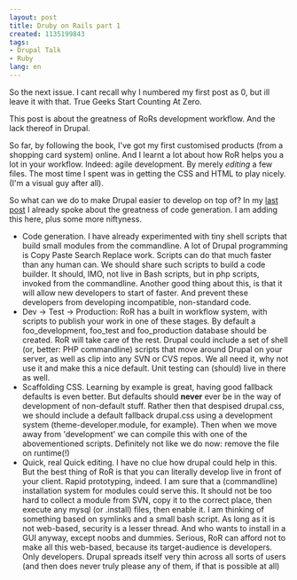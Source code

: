 ```yaml
---
layout: post
title: Druby on Rails part 1
created: 1135199843
tags:
- Drupal Talk
- Ruby
lang: en
---
```

So the next issue. I cant recall why I numbered my first post as 0, but ill leave it with that. True Geeks Start Counting At Zero.

This post is about the greatness of RoRs development workflow. And the lack thereof in Drupal.

So far, by following the book, I've got my first customised products (from a shopping card system) online. And I learnt a lot about how RoR helps you a lot in your workflow. Indeed: agile development. By merely <em>editing</em> a few files. The most time I spent was in getting the CSS and HTML to play nicely. (I'm a visual guy after all).

So what can we do to make Drupal easier to develop on top of? In my <a href="/node/381">last post</a> I already spoke about the greatness of code generation. I am adding this here, plus some more niftyness.
<ul>
<li>Code generation. I have already experimented with tiny shell scripts that build small modules from the commandline. A lot of Drupal programming is Copy Paste Search Replace work. Scripts can do that much faster than any human can. We should share such scripts to build a code builder. It should, IMO, not live in Bash scripts, but in php scripts, invoked from the commandline.
 Another good thing about this, is that it will allow new developers to start of faster. And prevent these developers from developing incompatible, non-standard code.</li>
<li>Dev -> Test -> Production: RoR has a built in workflow system, with scripts to publish your work in one of these stages. By default a foo_development, foo_test and foo_production database should be created. RoR will take care of the rest. Drupal could include a set of shell (or, better: PHP commandline) scripts that move around Drupal on your server, as well as clip into any SVN or CVS repos. We all need it, why not use it and make this a nice default. Unit testing can (should) live in there as well.</li>
<li>Scaffolding CSS. Learning by example is great, having good fallback defaults is even better. But defaults should <strong>never</strong> ever be in the way of development of non-default stuff. Rather then that despised drupal.css, we should include a default fallback drupal.css using a development system (theme-developer.module, for example). Then when we move away from 'development' we can compile this with one of the abovementioned scripts. Definitely not like we do now: remove the file on runtime(!)</li>
<li>Quick, real Quick editing. I have no clue how drupal could help in this. But the best thing of RoR is that you can literally develop live in front of your client. Rapid prototyping, indeed. I am sure that a (commandline) installation system for modules could serve this. It should not be too hard to collect a module from SVN, copy it to the correct place, then execute any mysql (or .install) files, then enable it. I am thinking of something based on symlinks and a small bash script. As long as it is not web-based, security is a lesser thread. 
And who wants to install in a GUI anyway, except noobs and dummies. Serious, RoR can afford not to make all this web-based, because its target-audience is developers. Only developers. Drupal spreads itself very thin across all sorts of users (and then does never truly please any of them, if that is possible at all)</li>
</ul>
